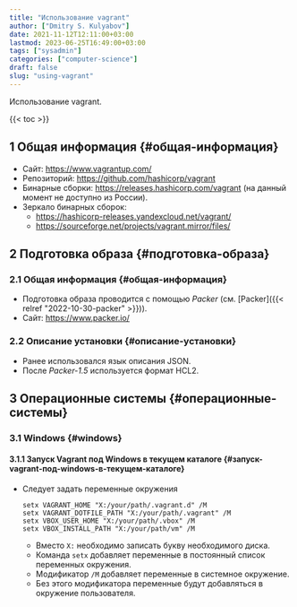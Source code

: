 ```yaml
---
title: "Использование vagrant"
author: ["Dmitry S. Kulyabov"]
date: 2021-11-12T12:11:00+03:00
lastmod: 2023-06-25T16:49:00+03:00
tags: ["sysadmin"]
categories: ["computer-science"]
draft: false
slug: "using-vagrant"
---
```


Использование vagrant.

<!--more-->

{{< toc >}}


## <span class="section-num">1</span> Общая информация {#общая-информация}

-   Сайт: <https://www.vagrantup.com/>
-   Репозиторий: <https://github.com/hashicorp/vagrant>
-   Бинарные сборки: <https://releases.hashicorp.com/vagrant> (на данный момент не доступно из России).
-   Зеркало бинарных сборок:
    -   <https://hashicorp-releases.yandexcloud.net/vagrant/>
    -   <https://sourceforge.net/projects/vagrant.mirror/files/>


## <span class="section-num">2</span> Подготовка образа {#подготовка-образа}


### <span class="section-num">2.1</span> Общая информация {#общая-информация}

-   Подготовка образа проводится с помощью _Packer_ (см. [Packer]({{< relref "2022-10-30-packer" >}})).
-   Сайт: <https://www.packer.io/>


### <span class="section-num">2.2</span> Описание установки {#описание-установки}

-   Ранее использовался язык описания JSON.
-   После _Packer-1.5_ используется формат HCL2.


## <span class="section-num">3</span> Операционные системы {#операционные-системы}


### <span class="section-num">3.1</span> Windows {#windows}


#### <span class="section-num">3.1.1</span> Запуск Vagrant под Windows в текущем каталоге {#запуск-vagrant-под-windows-в-текущем-каталоге}

-   Следует задать переменные окружения
    ```shell
    setx VAGRANT_HOME "X:/your/path/.vagrant.d" /M
    setx VAGRANT_DOTFILE_PATH "X:/your/path/.vagrant" /M
    setx VBOX_USER_HOME "X:/your/path/.vbox" /M
    setx VBOX_INSTALL_PATH "X:/your/path/vm" /M
    ```

    -   Вместо `X:` необходимо записать букву необходимого диска.
    -   Команда `setx` добавляет переменные в постоянный список переменных окружения.
    -   Модификатор `/M` добавляет переменные в системное окружение.
    -   Без этого модификатора переменные будут добавляться в окружение пользователя.
